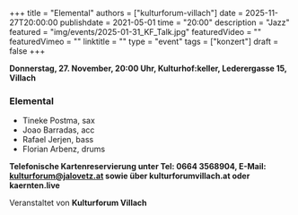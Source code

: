 +++
title = "Elemental"
authors = ["kulturforum-villach"]
date = 2025-11-27T20:00:00
publishdate = 2021-05-01
time = "20:00"
description = "Jazz"
featured = "img/events/2025-01-31_KF_Talk.jpg"
featuredVideo = ""
featuredVimeo = ""
linktitle = ""
type = "event"
tags = ["konzert"]
draft = false
+++

**Donnerstag, 27. November, 20:00 Uhr, Kulturhof:keller, Lederergasse 15, Villach**

### Elemental

- Tineke Postma, sax
- Joao Barradas, acc
- Rafael Jerjen, bass
- Florian Arbenz, drums



**Telefonische Kartenreservierung unter Tel: 0664 3568904, E-Mail: kulturforum@jalovetz.at sowie über kulturforumvillach.at oder kaernten.live**

Veranstaltet von **Kulturforum Villach**
